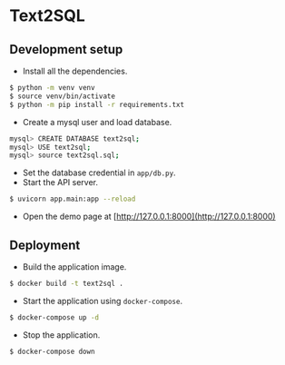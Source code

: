 # Text2SQL

## Development setup
- Install all the dependencies.
```sh
$ python -m venv venv
$ source venv/bin/activate
$ python -m pip install -r requirements.txt
```
- Create a mysql user and load database.
```sh
mysql> CREATE DATABASE text2sql;
mysql> USE text2sql;
mysql> source text2sql.sql;
```
- Set the database credential in `app/db.py`.
- Start the API server.
```sh
$ uvicorn app.main:app --reload
```
- Open the demo page at [http://127.0.0.1:8000](http://127.0.0.1:8000)

## Deployment
- Build the application image.
```sh
$ docker build -t text2sql .
```
- Start the application using `docker-compose`.
```sh
$ docker-compose up -d
```
- Stop the application.
```sh
$ docker-compose down
```
